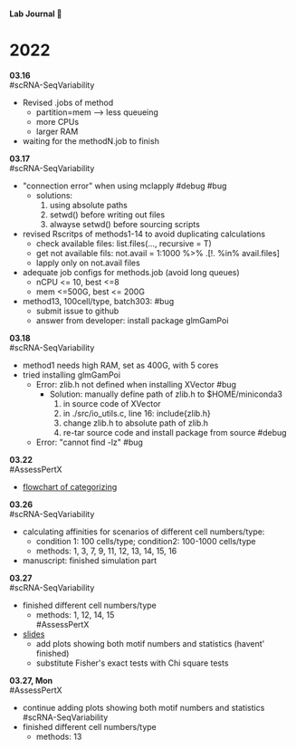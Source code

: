 #### Lab Journal  :book:

# 2022
**03.16**  
#scRNA-SeqVariability  
- Revised .jobs of method
	- partition=mem --> less queueing
	- more CPUs
	- larger RAM
- waiting for the methodN.job to finish

**03.17**  
#scRNA-SeqVariability  
- "connection error" when using mclapply #debug #bug
	- solutions: 
		1. using absolute paths
		2. setwd() before writing out files
		3. alwayse setwd() before sourcing scripts
- revised Rscritps of methods1-14 to avoid duplicating calculations
	- check available files: list.files(..., recursive = T)
	- get not available fils: not.avail = 1:1000 %>% .\[!.  %in% avail.files\]
	- lapply only on not.avail files
- adequate job configs for methods.job (avoid long queues)
	- nCPU <= 10, best <=8
	- mem <=500G, best <= 200G
- method13, 100cell/type, batch303: #bug
	- submit issue to github
	- answer from developer: install package glmGamPoi

**03.18**  
#scRNA-SeqVariability 
- method1 needs high RAM, set as 400G, with 5 cores
- tried installing glmGamPoi
	- Error: zlib.h not defined when installing XVector #bug 
		- Solution: manually define path of zlib.h to $HOME/miniconda3
			1. in source code of XVector
			2. in ./src/io_utils.c, line 16: include{zlib.h}
			3. change zlib.h to absolute path of zlib.h
			4. re-tar source code and install package from source #debug
	- Error: "cannot find -lz" #bug 

**03.22**  
#AssessPertX  
- [flowchart of categorizing](https://drive.google.com/file/d/1zxn8tRwU6WUHjsGodA8C1ODszrlgak7J/view?usp=sharing)

**03.26**  
#scRNA-SeqVariability   
- calculating affinities for scenarios of different cell numbers/type: 
	- condition 1: 100 cells/type; condition2: 100-1000 cells/type
	- methods: 1, 3, 7, 9, 11, 12, 13, 14, 15, 16
- manuscript: finished simulation part

**03.27**  
#scRNA-SeqVariability   
- finished different cell numbers/type  
	- methods: 1, 12, 14, 15  
#AssessPertX   
- [slides](https://docs.google.com/presentation/d/18T4jBtUAEKMg5_3sEeDKXSYLtdkPW_xXHf8G7wzn5NU/edit?usp=sharing)  
	- add plots showing both motif numbers and statistics (havent' finished)  
	- substitute Fisher's exact tests with Chi square tests  

**03.27, Mon**    
#AssessPertX 
- continue adding plots showing both motif numbers and statistics
#scRNA-SeqVariability   
- finished different cell numbers/type  
	- methods: 13